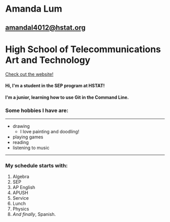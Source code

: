 # **Amanda Lum**  

## amandal4012@hstat.org

# High School of Telecommunications Art and Technology
[Check out the website!](https://www.hstat.org)

#### Hi, I'm a student in the SEP program at HSTAT!   
#### I'm a junior, learning how to use Git in the Command Line.
### Some hobbies I have are:    
------------------------------------------------------------------  
* drawing 
    * I love painting and doodling!
* playing games
* reading
* listening to music 
------------------------------------------------------------------  
### My schedule starts with:
1. Algebra
2. SEP
3. AP English
4. APUSH
5. Service
6. Lunch
7. Physics
8. _And finally_, Spanish.
